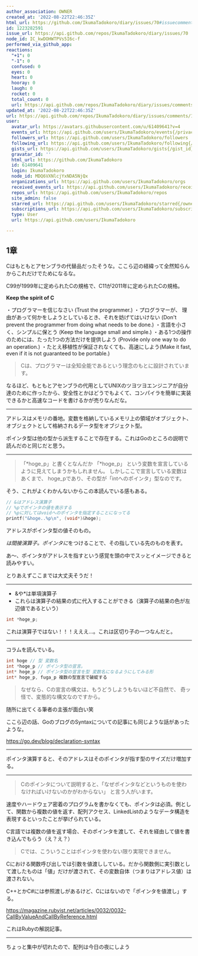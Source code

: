 ```yaml
---
author_association: OWNER
created_at: '2022-08-22T22:46:35Z'
html_url: https://github.com/IkumaTadokoro/diary/issues/70#issuecomment-1223282591
id: 1223282591
issue_url: https://api.github.com/repos/IkumaTadokoro/diary/issues/70
node_id: IC_kwDOHWTPVs5I6c-f
performed_via_github_app: 
reactions:
  "+1": 0
  "-1": 0
  confused: 0
  eyes: 0
  heart: 0
  hooray: 0
  laugh: 0
  rocket: 0
  total_count: 0
  url: https://api.github.com/repos/IkumaTadokoro/diary/issues/comments/1223282591/reactions
updated_at: '2022-08-22T22:46:35Z'
url: https://api.github.com/repos/IkumaTadokoro/diary/issues/comments/1223282591
user:
  avatar_url: https://avatars.githubusercontent.com/u/61409641?v=4
  events_url: https://api.github.com/users/IkumaTadokoro/events{/privacy}
  followers_url: https://api.github.com/users/IkumaTadokoro/followers
  following_url: https://api.github.com/users/IkumaTadokoro/following{/other_user}
  gists_url: https://api.github.com/users/IkumaTadokoro/gists{/gist_id}
  gravatar_id: ''
  html_url: https://github.com/IkumaTadokoro
  id: 61409641
  login: IkumaTadokoro
  node_id: MDQ6VXNlcjYxNDA5NjQx
  organizations_url: https://api.github.com/users/IkumaTadokoro/orgs
  received_events_url: https://api.github.com/users/IkumaTadokoro/received_events
  repos_url: https://api.github.com/users/IkumaTadokoro/repos
  site_admin: false
  starred_url: https://api.github.com/users/IkumaTadokoro/starred{/owner}{/repo}
  subscriptions_url: https://api.github.com/users/IkumaTadokoro/subscriptions
  type: User
  url: https://api.github.com/users/IkumaTadokoro

---
```

## 1章

Cはもともとアセンブラの代替品だったそうな。ここら辺の経緯って全然知らんからこれだけでためになるな。

C99が1999年に定められたCの規格で、C11が2011年に定められたCの規格。

**Keep the spirit of C**

・プログラマーを信じなさい (Trust the programmer.)
・プログラマーが、 理由があって何かをしようとしているとき、それを妨げてはいけない (Don't prevent the programmer from doing what needs to be done.)
・言語を小さく、シンプルに保とう (Keep the language small and simple.)
・ある1つの操作のためには、たった1つの方法だけを提供しよう (Provide only one way to do an operation.)
・たとえ移植性が保証されなくても、高速にしよう(Make it fast, even if it is not guaranteed to be portable.)

> Cは、プログラマーは全知全能であるという理念のもとに設計されています。

なるほど、もともとアセンブラの代用としてUNIXのツヨツヨエンジニアが自分達のために作ったから、安全性とかはどうでもよくて、コンパイラを簡単に実装できるかと高速なコードを書けるかが売りなんだな。

---

アドレスはメモリの番地。変数を格納しているメモリ上の領域がオブジェクト、オブジェクトとして格納されるデータ型をオブジェクト型。

ポインタ型は他の型から派生することで存在する。これはGoのところの説明で読んだのと同じだと思う。

---

> 「*hoge_p」と書くとなんだか 「*hoge_p」 という変数を宣言しているように見えてしまうかもしれません。 しかしここで宣言している変数はあくまで、 hoge_pであり、その型が「intへのポインタ」型なのです。

そう、これがよくわかんないからこの本読んでいる感もある。

```c
// &はアドレス演算子
// %pでポインタの値を表示する
// %pに対してはvoidへのポインタを指定することになってる
printf("&hoge..%p\n", (void*)&hoge);
```

アドレスがポインタ型の値そのもの。

*は間接演算子。ポインタに*をつけることで、その指している先のものを表す。

あ〜、ポインタがアドレスを指すという感覚を頭の中でスッとイメージできると読みやすい。

とりあえずここまでは大丈夫そうだ！

---

- &や*は単項演算子
- これらは演算子の結果の式に代入することができる（演算子の結果の色が左辺値であるという）

```c
int *hoge_p;
```

これは演算子ではない！！！えええ...。これは区切り子の一つなんだと。

---

コラムを読んでいる。

```c
int hoge // 型 変数名
int *hoge_p // ポインタ型の宣言。
int* hoge_p // ポインタ型の宣言を型 変数名になるようにしてみる形
int* hoge_p, fuga_p 複数の型宣言で破綻する
```

> なぜなら、Cの宣言の構文は、もうどうしようもないほど不自然で、 奇ッ怪で、変態的な構文なのですから。

随所に出てくる筆者の主張が面白い笑

ここら辺の話、GoのブログのSyntaxについての記事にも同じような話があったような。

https://go.dev/blog/declaration-syntax

---

ポインタ演算すると、そのアドレスはそのポインタが指す型のサイズだけ増加する。

---

> Cのポインタについて説明すると、「なぜポインタなどというものを使わなければいけないのかがわからない」 と言う人がいます。

速度やハードウェア密着のプログラムを書かなくても、ポインタは必須。例として、関数から複数の値を返す、配列アクセス、LinkedListのようなデータ構造を表現するといったことが挙げられている。

C言語では複数の値を返す場合、そのポインタを渡して、それを経由して値を書き込んでもらう（え？え？）

> Cでは、こういうことはポインタを使わない限り実現できません。

Cにおける関数呼び出しでは引数を値渡ししている。だから関数側に実引数として渡したものは「値」だけが渡されて、その変数自体（つまりはアドレス値）は渡されない。

C++とかC#には参照渡しがあるけど、Cにはないので「ポインタを値渡し」する。

https://magazine.rubyist.net/articles/0032/0032-CallByValueAndCallByReference.html

これはRubyの解説記事。

---

ちょっと集中が切れたので、配列は今日の夜にしよう

